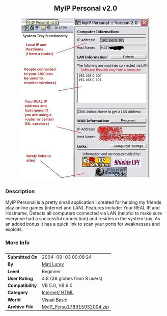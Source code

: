 ﻿<div align="center">

## MyIP Personal v2\.0

<img src="PIC2004931421559764.JPG">
</div>

### Description

MyIP Personal is a pretty small application I created for helping my friends play online games (internet and LAN). Features include: Your REAL IP and Hostname, Detects all computers connected via LAN (helpful to make sure everyone had a successful connection) and resides in the system tray. As an added bonus it has a quick link to scan your ports for weaknesses and exploits.
 
### More Info
 


<span>             |<span>
---                |---
**Submitted On**   |2004-09-03 00:08:24
**By**             |[Mati Lurey](https://github.com/Planet-Source-Code/PSCIndex/blob/master/ByAuthor/mati-lurey.md)
**Level**          |Beginner
**User Rating**    |4.8 (38 globes from 8 users)
**Compatibility**  |VB 5\.0, VB 6\.0
**Category**       |[Internet/ HTML](https://github.com/Planet-Source-Code/PSCIndex/blob/master/ByCategory/internet-html__1-34.md)
**World**          |[Visual Basic](https://github.com/Planet-Source-Code/PSCIndex/blob/master/ByWorld/visual-basic.md)
**Archive File**   |[MyIP\_Perso178915932004\.zip](https://github.com/Planet-Source-Code/mati-lurey-myip-personal-v2-0__1-55990/archive/master.zip)








